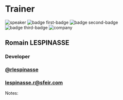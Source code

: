 <!-- .slide: class="speaker-slide" -->

# Trainer

![speaker](./assets/images/rlespinasse.jpg)
![badge first-badge](./assets/images/gcp-devops-engineer.png)
![badge second-badge](./assets/images/gcp-cloud-architect.png)
![badge third-badge](./assets/images/gcp-data-engineer.png)
![company](./assets/images/logo-SFEIR-blanc.png)

<h2>Romain <span>LESPINASSE</span></h2>

### Developer
<!-- .element: class="icon-rule icon-first" -->

### [@rlespinasse](https://twitter.com/rlespinasse)
<!-- .element: class="icon-second" -->

### lespinasse.r@sfeir.com
<!-- .element: class="icon-third" -->

Notes:

